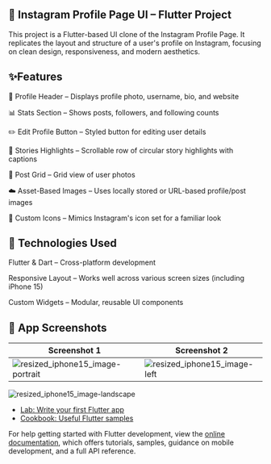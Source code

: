 ## 📱 Instagram Profile Page UI – Flutter Project
This project is a Flutter-based UI clone of the Instagram Profile Page. It replicates the layout and structure of a user's profile on Instagram, focusing on clean design, responsiveness, and modern aesthetics.

## ✨Features
👤 Profile Header – Displays profile photo, username, bio, and website

📊 Stats Section – Shows posts, followers, and following counts

✏️ Edit Profile Button – Styled button for editing user details

🔄 Stories Highlights – Scrollable row of circular story highlights with captions

🧩 Post Grid – Grid view of user photos

☁️ Asset-Based Images – Uses locally stored or URL-based profile/post images

🎯 Custom Icons – Mimics Instagram's icon set for a familiar look

## 🔧 Technologies Used
Flutter & Dart – Cross-platform development

Responsive Layout – Works well across various screen sizes (including iPhone 15)

Custom Widgets – Modular, reusable UI components



## 📱 App Screenshots

| Screenshot 1 | Screenshot 2 |
|--------------|--------------|
|![resized_iphone15_image-portrait](https://github.com/user-attachments/assets/0ee6eb5f-151f-491b-b397-bdd0e9aa30a7) | ![resized_iphone15_image-left](https://github.com/user-attachments/assets/e1592398-736f-4924-80ee-8a56c6ae8970) |

 ![resized_iphone15_image-landscape](https://github.com/user-attachments/assets/5d1f6dee-fe01-4e8d-8660-7ce55a605b20)

- [Lab: Write your first Flutter app](https://docs.flutter.dev/get-started/codelab)
- [Cookbook: Useful Flutter samples](https://docs.flutter.dev/cookbook)

For help getting started with Flutter development, view the
[online documentation](https://docs.flutter.dev/), which offers tutorials,
samples, guidance on mobile development, and a full API reference.
